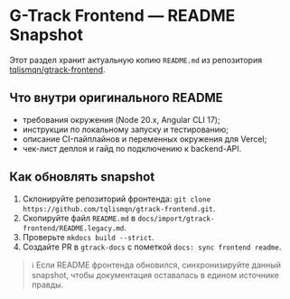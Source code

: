 # G-Track Frontend — README Snapshot

Этот раздел хранит актуальную копию `README.md` из репозитория [tqlismqn/gtrack-frontend](https://github.com/tqlismqn/gtrack-frontend).

## Что внутри оригинального README
- требования окружения (Node 20.x, Angular CLI 17);
- инструкции по локальному запуску и тестированию;
- описание CI-пайплайнов и переменных окружения для Vercel;
- чек-лист деплоя и гайд по подключению к backend-API.

## Как обновлять snapshot
1. Склонируйте репозиторий фронтенда: `git clone https://github.com/tqlismqn/gtrack-frontend.git`.
2. Скопируйте файл `README.md` в `docs/import/gtrack-frontend/README.legacy.md`.
3. Проверьте `mkdocs build --strict`.
4. Создайте PR в `gtrack-docs` с пометкой `docs: sync frontend readme`.

> ℹ️ Если README фронтенда обновился, синхронизируйте данный snapshot, чтобы документация оставалась в едином источнике правды.
